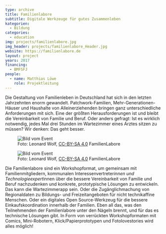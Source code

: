 ```yaml
---
type: archive
title: Familienlabore
subtitle: Digitale Werkzeuge für gutes Zusammenleben
kategorien:
  - Bildung
categories:
  - education
img: projects/familienlabore.jpg
img_header: projects/familienlabore_Header.jpg
website: https://familienlabore.de
layout: project
years: 2017
financing:
  - BMFSFJ
people:
  - name: Matthias Löwe
    role: Projektleitung
---
```

Die Gestaltung von Familienleben in Deutschland hat sich in den letzten Jahrzehnten enorm gewandelt. Patchwork-Familien, Mehr-Generationen-Häuser und Haushalte von Alleinerziehenden bringen ganz unterschiedliche Anforderungen mit sich. Eine der größten Herausforderungen ist und bleibt die Vereinbarkeit von Familie und Beruf. Oder anders gefragt: Ist es wirklich notwendig, jedes Mal drei Stunden im Wartezimmer eines Arztes sitzen zu müssen? Wir denken: Das geht besser.

<div class="two-img offset-lg-2">
  <figure class="license">
  <img alt="Bild vom Event" src="/files/projects/familienlabore_img_1.jpg">
        <figcaption>Foto: Leonard Wolf, <a href="https://creativecommons.org/licenses/by/4.0/">CC-BY-SA 4.0</a> FamilienLabore</figcaption>
    </figure>
    <figure class="license">
    <img alt="Bild vom Event" src="/files/projects/familienlabore_img_2.jpg">
        <figcaption>Foto: Leonard Wolf, <a href="https://creativecommons.org/licenses/by/4.0/">CC-BY-SA 4.0</a> FamilienLabore</figcaption>
    </figure>
</div>


Die Familienlabore sind ein Workshopformat, um gemeinsam mit Familienmitgliedern, kommunalen Interessenvertreter*innen und Technologieexpert*innen über die bessere Vereinbarkeit von Familie und Beruf nachzudenken und konkrete, prototypische Lösungen zu entwickeln. Das kann die Wartezimmerapp sein. Oder die Zugänglichmachung von Regionaldaten zu Bildungs- und Freizeitangeboten für nicht technikaffine Menschen. Oder ein digitales Open Source-Werkzeug für die bessere Einkaufskoordination innerhalb der Familien. Eben all das, was den Teilnehmenden der Familienlabore unter den Nägeln brennt, und für das es technische Lösungen gibt. In Form von verrückten Workshopformaten mit Comics, Mini-Robotern, Klick/Papierprototypen und Fotolovestories wird alles möglich!

